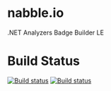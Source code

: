 # nabble.io
.NET Analyzers Badge Builder LE

# Build Status
[![Build status](http://test.nabble.io/api/v1/AppVeyor/dresel/nabble-io/development/StyleCop)](https://test.nabble.io) [![Build status](http://test.nabble.io/api/v1/AppVeyor/dresel/nabble-io/development/FxCop)](https://test.nabble.io)
